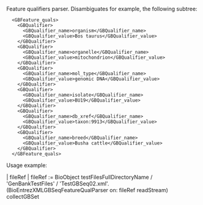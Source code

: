 Feature qualifiers parser. Disambiguates for example, the following subtree:

      <GBFeature_quals>
        <GBQualifier>
          <GBQualifier_name>organism</GBQualifier_name>
          <GBQualifier_value>Bos taurus</GBQualifier_value>
        </GBQualifier>
        <GBQualifier>
          <GBQualifier_name>organelle</GBQualifier_name>
          <GBQualifier_value>mitochondrion</GBQualifier_value>
        </GBQualifier>
        <GBQualifier>
          <GBQualifier_name>mol_type</GBQualifier_name>
          <GBQualifier_value>genomic DNA</GBQualifier_value>
        </GBQualifier>
        <GBQualifier>
          <GBQualifier_name>isolate</GBQualifier_name>
          <GBQualifier_value>BU19</GBQualifier_value>
        </GBQualifier>
        <GBQualifier>
          <GBQualifier_name>db_xref</GBQualifier_name>
          <GBQualifier_value>taxon:9913</GBQualifier_value>
        </GBQualifier>
        <GBQualifier>
          <GBQualifier_name>breed</GBQualifier_name>
          <GBQualifier_value>Busha cattle</GBQualifier_value>
        </GBQualifier>
      </GBFeature_quals>

Usage example:

| fileRef |
fileRef := BioObject testFilesFullDirectoryName / 'GenBankTestFiles' / 'TestGBSeq02.xml'.
(BioEntrezXMLGBSeqFeatureQualParser on: fileRef readStream) collectGBSet
